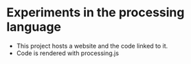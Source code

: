 # Experiments in the processing language

- This project hosts a website and the code linked to it.
- Code is rendered with processing.js
